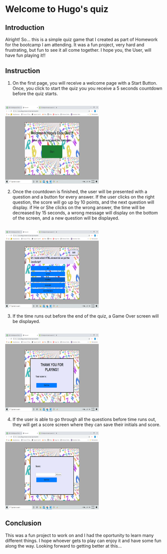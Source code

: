 # Welcome to Hugo's quiz

## Introduction

Alright! So... this is a simple quiz game that I created as part of Homework for the bootcamp I am attending. It was a fun project, very hard and frustrating, but fun to see it all come together. I hope  you, the User, will have fun playing it!!

## Instruction

1. On the first page, you will receive a welcome page with a Start Button. Once, you click to start the quiz you you receive a 5 seconds countdown before the quiz starts. 
<br>

<img src = "images/start.png" alt="screenshot" width = "300px" height = "250px">
<br>

2. Once the countdown is finished, the user will be presented with a question and a button for every answer. If the user clicks on the right question, the score will go up by 10 points, and the next question will display. if He or She clicks on the wrong answer, the time will be decreased by 15 seconds, a wrong message will display on the bottom of the screen, and a new question will be displayed.
<br>

<img src = "images/quiz.png" alt="screenshot" width = "300px" height = "250px">
<br>

3. If the time runs out before the end of the quiz, a Game Over screen will be displayed.
<br>

<img src = "images/gameover.png" alt="screenshot" width = "300px" height = "250px">
<br>

4. If the user is able to go through all the questions before time runs out, they will get a score screen where they can save their initials and score.

<img src = "images/finalscore.png" alt="screenshot" width = "300px" height = "250px">
<br>

## Conclusion

This was a fun project to work on and I had the oportunity to learn many different things. I hope whoever gets to play can enjoy it and have some fun along the way. Looking forward to getting better at this...



